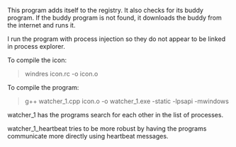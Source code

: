 This program adds itself to the registry. It also checks for its buddy program. If the buddy program is not found, it downloads the buddy from the internet and runs it.

I run the program with process injection so they do not appear to be linked in process explorer.

To compile the icon:
> windres icon.rc -o icon.o

To compile the program:
> g++ watcher_1.cpp icon.o -o watcher_1.exe -static -lpsapi -mwindows

watcher_1 has the programs search for each other in the list of processes.

watcher_1_heartbeat tries to be more robust by having the programs communicate more directly using heartbeat messages.